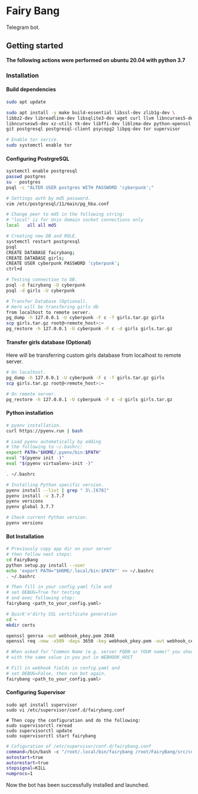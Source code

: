 # Fairy Bang

Telegram bot.

## **Getting started**
**The following actions were performed on ubuntu 20.04 with python 3.7**


### Installation

#### Build dependencies
```bash
sudo apt update

sudo apt install -y make build-essential libssl-dev zlib1g-dev \
libbz2-dev libreadline-dev libsqlite3-dev wget curl llvm libncurses5-dev \
libncursesw5-dev xz-utils tk-dev libffi-dev liblzma-dev python-openssl \
git postgresql postgresql-client psycopg2 libpq-dev tor supervisor

# Enable tor serice.
sudo systemctl enable tor
```

#### Configuring PostrgreSQL
```bash
systemctl enable postgresql
passwd postgres
su - postgres
psql -c "ALTER USER postgres WITH PASSWORD 'cyberpunk';"

# Settings auth by md5 password.
vim /etc/postgresql/11/main/pg_hba.conf

# Change peer to md5 in the following string:
# "local" is for Unix domain socket connections only
local   all all md5

# Creating new DB and ROLE.
systemctl restart postgresql
psql
CREATE DATABASE fairybang;
CREATE DATABASE girls;
CREATE USER cyberpunk PASSWORD 'cyberpunk';
ctrl+d

# Testing connection to DB.
psql -d fairybang -U cyberpunk
psql -d girls -U cyberpunk

# Transfer Database (Optional).
# Here will be transfering girls db 
from localhost to remote server.
pg_dump -h 127.0.0.1 -U cyberpunk -F c -f girls.tar.gz girls
scp girls.tar.gz root@<remote_host>:~
pg_restore -h 127.0.0.1 -U cyberpunk -F c -d girls girls.tar.gz
```

#### Transfer girls database (Optional)
Here will be transferring custom girls database from
localhost to remote server.

```bash
# On localhost.
pg_dump -h 127.0.0.1 -U cyberpunk -F c -f girls.tar.gz girls
scp girls.tar.gz root@<remote_host>:~

# On remote server.
pg_restore -h 127.0.0.1 -U cyberpunk -F c -d girls girls.tar.gz
```

#### Python installation
```bash
# pyenv installation.
curl https://pyenv.run | bash

# Load pyenv automatically by adding
# the following to ~/.bashrc:
export PATH="$HOME/.pyenv/bin:$PATH"
eval "$(pyenv init -)"
eval "$(pyenv virtualenv-init -)"

. ~/.bashrc

# Installing Python specific version.
pyenv install --list | grep " 3\.[678]"
pyenv install -v 3.7.7
pyenv versions
pyenv global 3.7.7

# Check current Python version.
pyenv versions
```

#### Bot Installation

```bash
# Previously copy app dir on your server
# then follow next steps:
cd FairyBang
python setup.py install --user
echo 'export PATH="$HOME/.local/bin:$PATH"' >> ~/.bashrc
. ~/.bashrc

# Then fill in your config.yaml file and
# set DEBUG=True for testing
# and exec following step:
fairybang <path_to_your_config.yaml>

# Quick'n'dirty SSL certificate generation
cd ~
mkdir certs

openssl genrsa -out webhook_pkey.pem 2048
openssl req -new -x509 -days 3650 -key webhook_pkey.pem -out webhook_cert.pem

# When asked for "Common Name (e.g. server FQDN or YOUR name)" you should reply
# with the same value in you put in WEBHOOK_HOST

# Fill in webhook fields in config.yaml and
# set DEBUG=False, then run bot again.
fairybang <path_to_your_config.yaml>
```

#### Configuring Supervisor
```
sudo apt install supervisor
sudo vi /etc/supervisor/conf.d/fairybang.conf

# Then copy the configuration and do the following:
sudo supervisorctl reread
sudo supervisorctl update
sudo supervisorctl start fairybang
```

```bash
# Cofiguration of /etc/supervisor/conf.d/fairybang.conf
command=/bin/bash -c "/root/.local/bin/fairybang /root/FairyBang/src/config.yaml"
autostart=true
autorestart=true
stopsignal=KILL
numprocs=1
```

Now the bot has been successfully installed and launched.
